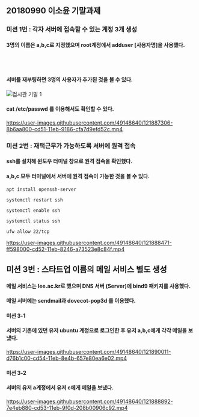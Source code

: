 ## 20180990 이소윤 기말과제

### 미션 1번 : 각자 서버에 접속할 수 있는 계정 3개 생성  

  
#### 3명의 이름은 a,b,c로 지정했으며 root계정에서 adduser [사용자명]을 사용했다.  
 <br/> 
  <br/> 
  
#### 서버를 재부팅하면 3명의 사용자가 추가된 것을 볼 수 있다.  

![컴시관 기말 1](https://user-images.githubusercontent.com/49148640/121887303-89a0e480-cd51-11eb-8eb8-eecdc268fdac.png)    
 

#### cat /etc/passwd 를 이용해서도 확인할 수 있다.  
    
https://user-images.githubusercontent.com/49148640/121887306-8b6aa800-cd51-11eb-9186-cfa7d9efd52c.mp4    

  
### 미션 2번 : 재택근무가 가능하도록 서버에 원격 접속    

#### ssh를 설치해 윈도우 터미널 창으로 원격 접속을 확인했다.   

#### a,b,c 모두 터미널에서 서버에 원격 접속이 가능한 것을 볼 수 있다.  
  
~~~
apt install openssh-server  

systemctl restart ssh  

systemctl enable ssh  

systemctl status ssh  
  
ufw allow 22/tcp
~~~
https://user-images.githubusercontent.com/49148640/121888471-ff598000-cd52-11eb-8246-a73523e8c84f.mp4    

  
## 미션 3번 : 스타트업 이름의 메일 서비스 별도 생성  

 #### 메일 서비스는 lee.ac.kr로 했으며  DNS 서버 (Server)에 bind9 패키지를 사용했다.  
 #### 메일 서버에는 sendmail과 dovecot-pop3d 를 이용했다.     
   
     
 #### 미션 3-1     
 #### 서버의 기존에 있던 유저 ubuntu 계정으로 로그인한 후 유저 a,b,c에게 각각 메일을 보냈다.    
    
      
https://user-images.githubusercontent.com/49148640/121890011-d76b1c00-cd54-11eb-8e4b-657e80ea6e02.mp4  
  
    
      
  #### 미션 3-2  
  
    
  #### 서버의 유저 a계정에서 유저 c에게 메일을 보냈다.  
  
https://user-images.githubusercontent.com/49148640/121888892-7e4eb880-cd53-11eb-9f0d-208b00906c92.mp4  




